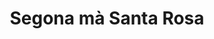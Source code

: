 ---
title: "Segona mà Santa Rosa"
url: /santa-coloma-de-gramenet/segona-ma-santa-rosa/
shop: caridad
---